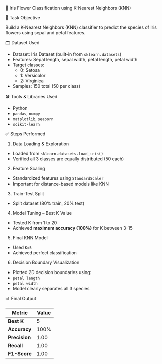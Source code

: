  🌼 Iris Flower Classification using K-Nearest Neighbors (KNN)

📌 Task Objective

Build a K-Nearest Neighbors (KNN) classifier to predict the species of Iris flowers using sepal and petal features.

 🗂 Dataset Used

- Dataset: Iris Dataset (built-in from `sklearn.datasets`)
- Features: Sepal length, sepal width, petal length, petal width
- Target classes:
  - 0: Setosa
  - 1: Versicolor
  - 2: Virginica
- Samples: 150 total (50 per class)

🛠 Tools & Libraries Used

- Python
- `pandas`, `numpy`
- `matplotlib`, `seaborn`
- `scikit-learn`

✅ Steps Performed

 1. Data Loading & Exploration
- Loaded from `sklearn.datasets.load_iris()`
- Verified all 3 classes are equally distributed (50 each)

 2. Feature Scaling
- Standardized features using `StandardScaler`
- Important for distance-based models like KNN

 3. Train-Test Split
- Split dataset (80% train, 20% test)

 4. Model Tuning – Best K Value
- Tested K from 1 to 20
- Achieved **maximum accuracy (100%)** for K between 3–15

 5. Final KNN Model
- Used `K=5`
- Achieved perfect classification
  
 6. Decision Boundary Visualization
- Plotted 2D decision boundaries using:
- `petal length`
- `petal width`
- Model clearly separates all 3 species



 📊 Final Output

| Metric         | Value |
|----------------|--------|
| **Best K**     | 5      |
| **Accuracy**   | 100%   |
| **Precision**  | 1.00   |
| **Recall**     | 1.00   |
| **F1-Score**   | 1.00 

